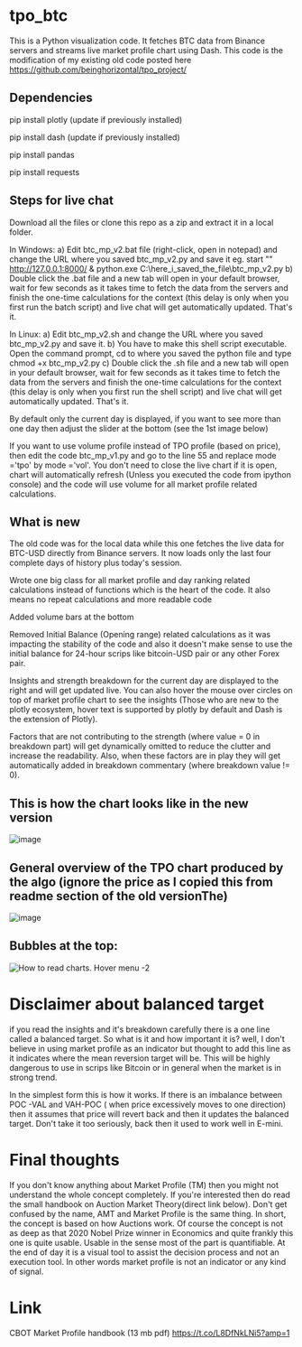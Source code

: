 # tpo_btc
This is a Python visualization code. It fetches BTC data from Binance servers and streams live market profile chart using Dash. This code is the modification of my existing old code posted here https://github.com/beinghorizontal/tpo_project/

## Dependencies
pip install plotly (update if previously installed)

pip install dash (update if previously installed)

pip install pandas

pip install requests

## Steps for live chat

Download all the files or clone this repo as a zip and extract it in a local folder.

In Windows: a) Edit btc_mp_v2.bat file (right-click, open in notepad) and change the URL where you saved btc_mp_v2.py and save it
eg. start "" http://127.0.0.1:8000/ & python.exe C:\here_i_saved_the_file\btc_mp_v2.py
b) Double click the .bat file and a new tab will open in your default browser, wait for few seconds as it takes time to fetch the data from the servers and finish the one-time calculations for the context (this delay is only when you first run the batch script) and live chat will get automatically updated. That's it.

In Linux: a) Edit btc_mp_v2.sh  and change the URL where you saved btc_mp_v2.py and save it.
b) You have to make this shell script executable. Open the command prompt, cd to where you saved the python file and type chmod +x btc_mp_v2.py
c) Double click the .sh file and a new tab will open in your default browser, wait for few seconds as it takes time to fetch the data from the servers and finish the one-time calculations for the context (this delay is only when you first run the shell script) and live chat will get automatically updated. That's it.

By default only the current day is displayed, if you want to see more than one day then adjust the slider at the bottom (see the 1st image below)

If you want to use volume profile instead of TPO profile (based on price), then edit the code btc_mp_v1.py and go to the line 55 and replace mode ='tpo' by mode ='vol'. You don't need to close the live chart if it is open, chart will automatically refresh (Unless you executed the code from ipython console) and the code will use volume for all market profile related calculations. 

## What is new

 The old code was for the local data while this one fetches the live data for BTC-USD directly from Binance servers.  It now loads only the last four complete days of history plus today's session.

Wrote one big class for all market profile and day ranking related calculations instead of functions which is the heart of the code. It also means no repeat calculations and more readable code

Added volume bars at the bottom

Removed Initial Balance (Opening range) related calculations as it was impacting the stability of the code and also it doesn't make sense to use the initial balance for 24-hour scrips like bitcoin-USD pair or any other Forex pair. 

Insights and strength breakdown for the current day are displayed to the right and will get updated live. You can also hover the mouse over circles on top of market profile chart to see the insights (Those who are new to the plotly ecosystem, hover text is supported by plotly by default and Dash is the extension of Plotly).

Factors that are not contributing to the strength (where value = 0 in breakdown part) will get dynamically omitted to reduce the clutter and increase the readability. Also, when these factors are in play they will get automatically added in breakdown commentary (where breakdown value != 0).

## This is how the chart looks like in the new version
![image](https://user-images.githubusercontent.com/28746824/103477838-7d028280-4de8-11eb-9c5e-edbd436c3d92.png)


## General overview of the TPO chart produced by the algo (ignore the price as I copied this from readme section of the old versionThe)
![image](https://user-images.githubusercontent.com/28746824/103477858-a8856d00-4de8-11eb-9649-70d66a46b693.png)


## Bubbles at the top:
![How to read charts. Hover menu -2](https://user-images.githubusercontent.com/28746824/89723894-e341cf80-da19-11ea-84cd-a575f0a83bcc.png)

# Disclaimer about balanced target
if you read the insights and it's breakdown carefully there is a one line called a balanced target. So what is it and how important it is? well, I don't believe in using market profile as an indicator but thought to add this line as it indicates where the mean reversion target will be. This will be highly dangerous to use in scrips like Bitcoin or in general when the market is in strong trend. 

In the simplest form this is how it works. If there is an imbalance between POC -VAL and VAH-POC ( when price excessively moves to one direction) then it assumes that price will revert back and then it updates the balanced target. Don't take it too seriously, back then it used to work well in E-mini.

# Final thoughts

If you don't know anything about Market Profile (TM) then you might not understand the whole concept completely. If you're interested then do read the small handbook on Auction Market Theory(direct link below). Don't get confused by the name, AMT and Market Profile is the same thing. In short, the concept is based on how Auctions work. Of course the concept is not as deep as that 2020 Nobel Prize winner in Economics and quite frankly this one is quite usable. Usable in the sense most of the part is quantifiable. At the end of day it is a visual tool to assist the decision process and not an execution tool. In other words market profile is not an indicator or any kind of signal. 
# Link
CBOT Market Profile handbook (13 mb pdf)  https://t.co/L8DfNkLNi5?amp=1
